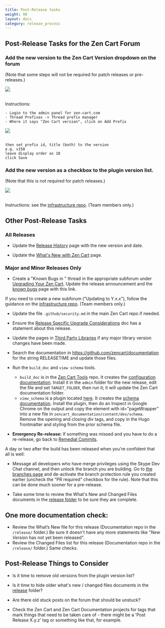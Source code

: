 ```yaml
---
title: Post-Release tasks 
weight: 90
layout: docs
category: release_process
---
```


## Post-Release Tasks for the Zen Cart Forum 

### Add the new version to the Zen Cart Version dropdown on the forum

(Note that some steps will not be required for patch releases or pre-releases.)

<img src="/images/forum_version_selection.png"> 
<br><br>

Instructions: 
```
- Login to the admin panel for zen-cart.com
- Thread Prefixes -> Thread prefix manager 
- Where it says "Zen Cart version", click on Add Prefix 
```

<img src="/images/thread_prefix_manager.png"> 
<br><br>

```
then set prefix id, title (both) to the version 
e.g. v158
leave display order as 10 
click Save
```

### Add the new version as a checkbox to the plugin version list. 

(Note that this is not required for patch releases.)

<img src="/images/plugin_version_selection.png"> 
<br><br>

Instructions: see the 
[infrastructure repo](https://github.com/zencart/infrastructure).  (Team members only.)

## Other Post-Release Tasks 

### All Releases 

- Update the [Release History](/user/about_us/release_history/) page with the new version and date.

- Update the [What's New with Zen Cart](/user/about_us/whats_new/) page.

### Major and Minor Releases Only

- Create a "Known Bugs in <release>" thread in the appropriate subforum under [Upgrading Your Zen Cart](https://www.zen-cart.com/forumdisplay.php?10-Upgrading-Your-Zen-Cart).   Update the release announcement and the [known bugs](/user/about_us/known_bugs/) page with this link.

If you need to create a new subforum ("Updating to Y.x.x"), follow the guidance on the [infrastructure repo](https://github.com/zencart/infrastructure).  (Team members only.)

- Update the file `.github/security.md` in the main Zen Cart repo if needed.

- Ensure the [Release Specific Upgrade Considerations](/user/upgrading/release_specific_upgrade_considerations/) doc has a statement about this release.

- Update the pages in [Third Party Libraries](/dev/libraries/) if any major library version changes have been made.

- Search the documentation in https://github.com/zencart/documentation for the string RELEASETIME and update those files.

- Run the `build_doc` and `view schema` tools.
   - `build_doc` is in the [Zen Cart Tools](https://github.com/scottcwilson/zencart_tools) repo.  It creates the [configuration documentation](https://docs.zen-cart.com/user/admin_pages/configuration/).  Install it in the `admin` folder for the new release, edit the file and set `TARGET_FOLDER`, then run it; it will update the Zen Cart documentation folder. 
   - `view_schema` is a plugin located [here](https://www.zen-cart.com/downloads.php?do=file&id=2270). It creates the [schema documentation](https://docs.zen-cart.com/dev/schema/).  Install the plugin, then do an Inspect in Google Chrome on the output and copy the element with id="pageWrapper" into a new file in `zencart_documentation/content/dev/schema`.  Remove the opening and closing div tags, and copy in the Hugo frontmatter and styling from the prior schema file.

- **Emergency Re-release:** If something was missed and you have to do a re-release, go back to [Remedial Commits](/dev/release_process/release_tagging/#possible-remedial-commits). 

A day or two after the build has been released when you're confident that all is well: 

- Message all developers who have merge privileges using the Skype Dev Chat channel, and then unlock the branch you are building.  Go to [the branches page](https://github.com/zencart/zencart/settings/branches) and de-activate the branch protection rule you created earlier (uncheck the "PR required" checkbox for the rule).  Note that this can be done much sooner for a pre-release. 

- Take some time to review the What's New and Changed Files documents in the [release folder](/release) to be sure they are complete. 

## One more documentation check:
- Review the What’s New file for this release (Documentation repo in the `/release/` folder.)  Be sure it doesn't have any more statements like "*New Version* has not yet been released".
- Review the Changed Files list for this release (Documentation repo in the `/release/` folder.)  Same checks.


## Post-Release Things to Consider 

- Is it time to remove old versions from the plugin version list?

- Is it time to hide older what's new / changed files documents in the [release](/release) folder? 

- Are there old stuck posts on the forum that should be unstuck? 

- Check the Zen Cart and Zen Cart Documentation projects for tags that mark things that need to be taken care of - there might be a 'Post Release X.y.z' tag or something like that, for example. 

